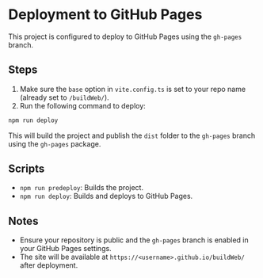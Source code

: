 # Deployment to GitHub Pages

This project is configured to deploy to GitHub Pages using the `gh-pages` branch.

## Steps

1. Make sure the `base` option in `vite.config.ts` is set to your repo name (already set to `/buildWeb/`).
2. Run the following command to deploy:

```bash
npm run deploy
```

This will build the project and publish the `dist` folder to the `gh-pages` branch using the `gh-pages` package.

## Scripts
- `npm run predeploy`: Builds the project.
- `npm run deploy`: Builds and deploys to GitHub Pages.

## Notes
- Ensure your repository is public and the `gh-pages` branch is enabled in your GitHub Pages settings.
- The site will be available at `https://<username>.github.io/buildWeb/` after deployment. 